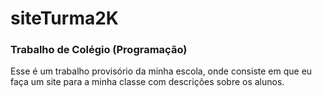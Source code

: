 # siteTurma2K
### Trabalho de Colégio (Programação)
Esse é um trabalho provisório da minha escola, onde consiste em que eu faça um site para a minha classe com descrições sobre os alunos.
